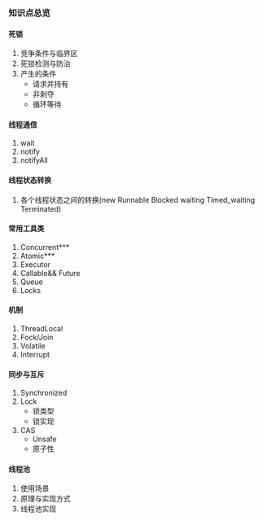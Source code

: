 ### 知识点总览

#### 死锁
1. 竞争条件与临界区
2. 死锁检测与防治
3. 产生的条件
    - 请求并持有
    - 非剥夺
    - 循环等待
#### 线程通信
1. wait
2. notify
3. notifyAll
#### 线程状态转换
1. 各个线程状态之间的转换(new Runnable  Blocked waiting Timed_waiting Terminated)
#### 常用工具类
1. Concurrent***
2. Atomic***
3. Executor
4. Callable&& Future
5. Queue
6. Locks
#### 机制
1. ThreadLocal
2. Fock/Join
3. Volatile
4. Interrupt
#### 同步与互斥
1. Synchronized
2. Lock
    - 锁类型
    - 锁实现
3. CAS
    - Unsafe
    - 原子性
#### 线程池
1. 使用场景
2. 原理与实现方式
3. 线程池实现
